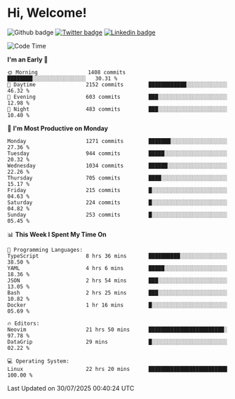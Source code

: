   # Hi, Welcome!
  ![Github badge](https://img.shields.io/github/followers/kraken-afk.svg?style=social&label=Follow&maxAge=2592000)
  [![Twitter badge](https://img.shields.io/badge/-Twitter-00acee?style=flat-square&logo=Twitter&logoColor=white)](https://twitter.com/trshppl)
  [![Linkedin badge](https://img.shields.io/badge/LinkedIn-0077B5?style=flat-square&logo=linkedin&logoColor=white)](https://www.linkedin.com/in/noveanrer)
<!--START_SECTION:waka-->
![Code Time](http://img.shields.io/badge/Code%20Time-1%2C135%20hrs%2032%20mins-blue)

**I'm an Early 🐤** 

```text
🌞 Morning                1408 commits        ████████░░░░░░░░░░░░░░░░░   30.31 % 
🌆 Daytime                2152 commits        ████████████░░░░░░░░░░░░░   46.32 % 
🌃 Evening                603 commits         ███░░░░░░░░░░░░░░░░░░░░░░   12.98 % 
🌙 Night                  483 commits         ███░░░░░░░░░░░░░░░░░░░░░░   10.40 % 
```
📅 **I'm Most Productive on Monday** 

```text
Monday                   1271 commits        ███████░░░░░░░░░░░░░░░░░░   27.36 % 
Tuesday                  944 commits         █████░░░░░░░░░░░░░░░░░░░░   20.32 % 
Wednesday                1034 commits        ██████░░░░░░░░░░░░░░░░░░░   22.26 % 
Thursday                 705 commits         ████░░░░░░░░░░░░░░░░░░░░░   15.17 % 
Friday                   215 commits         █░░░░░░░░░░░░░░░░░░░░░░░░   04.63 % 
Saturday                 224 commits         █░░░░░░░░░░░░░░░░░░░░░░░░   04.82 % 
Sunday                   253 commits         █░░░░░░░░░░░░░░░░░░░░░░░░   05.45 % 
```


📊 **This Week I Spent My Time On** 

```text
💬 Programming Languages: 
TypeScript               8 hrs 36 mins       ██████████░░░░░░░░░░░░░░░   38.50 % 
YAML                     4 hrs 6 mins        █████░░░░░░░░░░░░░░░░░░░░   18.36 % 
JSON                     2 hrs 54 mins       ███░░░░░░░░░░░░░░░░░░░░░░   13.05 % 
Bash                     2 hrs 25 mins       ███░░░░░░░░░░░░░░░░░░░░░░   10.82 % 
Docker                   1 hr 16 mins        █░░░░░░░░░░░░░░░░░░░░░░░░   05.69 % 

🔥 Editors: 
Neovim                   21 hrs 50 mins      ████████████████████████░   97.78 % 
DataGrip                 29 mins             █░░░░░░░░░░░░░░░░░░░░░░░░   02.22 % 

💻 Operating System: 
Linux                    22 hrs 20 mins      █████████████████████████   100.00 % 
```


 Last Updated on 30/07/2025 00:40:24 UTC
<!--END_SECTION:waka-->
